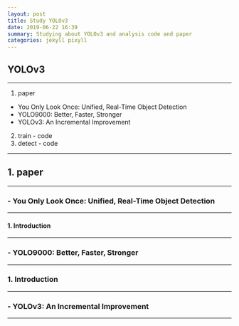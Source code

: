 ```yaml
---
layout: post
title: Study YOLOv3
date: 2019-06-22 16:39
summary: Studying about YOLOv3 and analysis code and paper
categories: jekyll pixyll
---
```

## YOLOv3
---
1.  paper
  - You Only Look Once: Unified, Real-Time Object Detection
  - YOLO9000: Better, Faster, Stronger
  - YOLOv3: An Incremental Improvement
2.  train - code
3.  detect - code
---
## 1.  paper
---
###  -  You Only Look Once: Unified, Real-Time Object Detection
---  
#### 1.   Introduction
---
### - YOLO9000: Better, Faster, Stronger
---
### 1. Introduction
---
### - YOLOv3: An Incremental Improvement
---
